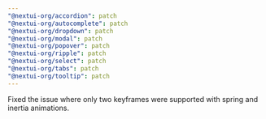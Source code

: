 ```yaml
---
"@nextui-org/accordion": patch
"@nextui-org/autocomplete": patch
"@nextui-org/dropdown": patch
"@nextui-org/modal": patch
"@nextui-org/popover": patch
"@nextui-org/ripple": patch
"@nextui-org/select": patch
"@nextui-org/tabs": patch
"@nextui-org/tooltip": patch
---
```


Fixed the issue where only two keyframes were supported with spring and inertia animations.
